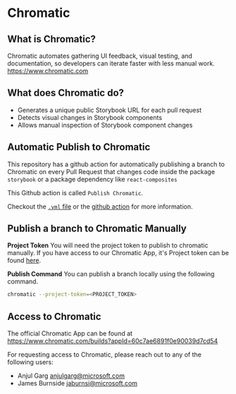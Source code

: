 # Chromatic

## What is Chromatic?

Chromatic automates gathering UI feedback, visual testing, and documentation, so developers can iterate faster with less manual work.
<https://www.chromatic.com>

## What does Chromatic do?

- Generates a unique public Storybook URL for each pull request
- Detects visual changes in Storybook components
- Allows manual inspection of Storybook component changes

## Automatic Publish to Chromatic

This repository has a github action for automatically publishing a branch to Chromatic on every Pull Request that changes code inside the package `storybook` or a package dependency like `react-composites`

This Github action is called `Publish Chromatic`.

Checkout the [`.yml` file](../../.github/workflows/publish-chromatic.yml) or the [github action](https://github.com/Azure/communication-ui-library/actions/workflows/publish-chromatic.yml) for more information.

## Publish a branch to Chromatic Manually

**Project Token**
You will need the project token to publish to chromatic manually.
If you have access to our Chromatic App, it's Project token can be found [here](https://www.chromatic.com/manage?appId=60c7ae6891f0e90039d7cd54&view=configure).

**Publish Command**
You can publish a branch locally using the following command.

```sh
chromatic --project-token=<PROJECT_TOKEN>
```

## Access to Chromatic

The official Chromatic App can be found at
<https://www.chromatic.com/builds?appId=60c7ae6891f0e90039d7cd54>

For requesting access to Chromatic, please reach out to any of the following users:

- Anjul Garg <anjulgarg@microsoft.com>
- James Burnside <jaburnsi@microsoft.com>
